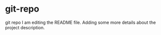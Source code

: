 # git-repo
git repo
I am editing the README file. Adding some more details about the project description.
